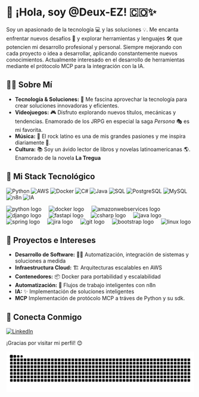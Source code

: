 # 👋 ¡Hola, soy @Deux-EZ! 🇨🇴✨

Soy un apasionado de la tecnología 💻 y las soluciones 💡. Me encanta enfrentar nuevos desafíos 🚀 y explorar herramientas y lenguajes 🛠️ que potencien mi desarrollo profesional y personal. Siempre mejorando con cada proyecto o idea a desarrollar, aplicando
constantemente nuevos conocimientos. Actualmente interesado en el desarrollo de herramientas mediante el prótocolo MCP para la integración con la IA.

## 👨‍💻 Sobre Mí

-   **Tecnología & Soluciones:** 🔧 Me fascina aprovechar la tecnología para crear soluciones innovadoras y eficientes.
-   **Videojuegos:** 🎮 Disfruto explorando nuevos títulos, mecánicas y tendencias. Enamorado de los JRPG en especial la saga *Persona* 🎭 es mi favorita.
-   **Música:** 🎸 El rock latino es una de mis grandes pasiones y me inspira diariamente 🤘.
-   **Cultura:** 📚 Soy un ávido lector de libros y novelas latinoamericanas 🌎. Enamorado de la novela **La Tregua**

## 🚀 Mi Stack Tecnológico

![Python](https://img.shields.io/badge/Python-3776AB?style=for-the-badge&logo=python&logoColor=white)
![AWS](https://img.shields.io/badge/AWS-232F3E?style=for-the-badge&logo=amazonaws&logoColor=white)
![Docker](https://img.shields.io/badge/Docker-2496ED?style=for-the-badge&logo=docker&logoColor=white)
![C#](https://img.shields.io/badge/C%23-239120?style=for-the-badge&logo=c-sharp&logoColor=white)
![Java](https://img.shields.io/badge/Java-ED8B00?style=for-the-badge&logo=java&logoColor=white)
![SQL](https://img.shields.io/badge/SQL-003B57?style=for-the-badge&logo=database&logoColor=white)
![PostgreSQL](https://img.shields.io/badge/PostgreSQL-4169E1?style=for-the-badge&logo=postgresql&logoColor=white)
![MySQL](https://img.shields.io/badge/MySQL-4479A1?style=for-the-badge&logo=mysql&logoColor=white)
![n8n](https://img.shields.io/badge/n8n-1A82E2?style=for-the-badge&logo=n8n&logoColor=white)
![IA](https://img.shields.io/badge/Inteligencia%20Artificial-8A2BE2?style=for-the-badge)

<div align="left">
  <img src="https://skillicons.dev/icons?i=py" height="40" alt="python logo"  />
  <img width="12" />
  <img src="https://cdn.jsdelivr.net/gh/devicons/devicon/icons/docker/docker-original.svg" height="40" alt="docker logo"  />
  <img width="12" />
  <img src="https://cdn.jsdelivr.net/gh/devicons/devicon/icons/amazonwebservices/amazonwebservices-line-wordmark.svg" height="40" alt="amazonwebservices logo"  />
  <img width="12" />
  <img src="https://cdn.jsdelivr.net/gh/devicons/devicon/icons/django/django-plain.svg" height="40" alt="django logo"  />
  <img width="12" />
  <img src="https://cdn.jsdelivr.net/gh/devicons/devicon/icons/fastapi/fastapi-original.svg" height="40" alt="fastapi logo"  />
  <img width="12" />
  <img src="https://cdn.jsdelivr.net/gh/devicons/devicon/icons/csharp/csharp-original.svg" height="40" alt="csharp logo"  />
  <img width="12" />
  <img src="https://cdn.jsdelivr.net/gh/devicons/devicon/icons/java/java-original.svg" height="40" alt="java logo"  />
  <img width="12" />
  <img src="https://cdn.jsdelivr.net/gh/devicons/devicon/icons/spring/spring-original.svg" height="40" alt="spring logo"  />
  <img width="12" />
  <img src="https://cdn.jsdelivr.net/gh/devicons/devicon/icons/jira/jira-original.svg" height="40" alt="jira logo"  />
  <img width="12" />
  <img src="https://cdn.jsdelivr.net/gh/devicons/devicon/icons/git/git-original.svg" height="40" alt="git logo"  />
  <img width="12" />
  <img src="https://cdn.jsdelivr.net/gh/devicons/devicon/icons/bootstrap/bootstrap-original.svg" height="40" alt="bootstrap logo"  />
  <img width="12" />
  <img src="https://cdn.jsdelivr.net/gh/devicons/devicon/icons/linux/linux-original.svg" height="40" alt="linux logo"  />
</div>

## 🎯 Proyectos e Intereses

-   **Desarrollo de Software:** 👨‍💻 Automatización, integración de sistemas y soluciones a medida
-   **Infraestructura Cloud:** 🏗️ Arquitecturas escalables en AWS
-   **Contenedores:** 📦 Docker para portabilidad y escalabilidad
-   **Automatización:** 🤖 Flujos de trabajo inteligentes con n8n
-   **IA:** ✨ Implementación de soluciones inteligentes
-   **MCP** Implementación de protócolo MCP a tráves de Python y su sdk.

## 🤝 Conecta Conmigo

[![LinkedIn](https://img.shields.io/badge/LinkedIn-Santia%20Gonzalez-0A66C2?style=for-the-badge&logo=linkedin)](https://www.linkedin.com/in/santia-gonzalez/)

¡Gracias por visitar mi perfil! 😊

<img src="https://raw.githubusercontent.com/Deux-EZ/Deux-EZ/output/snake.svg" alt="Snake animation" />
